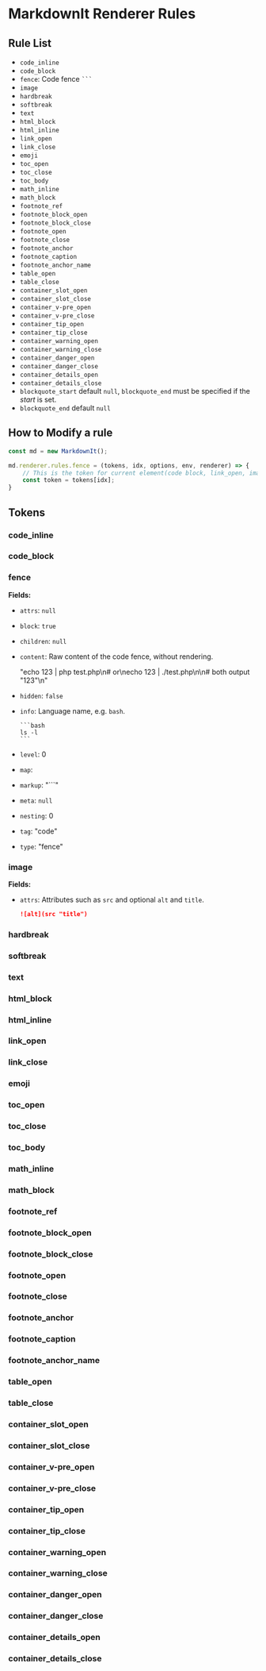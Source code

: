# MarkdownIt Renderer Rules

## Rule List

- `code_inline`
- `code_block`
- `fence`: Code fence `` ``` ``
- `image`
- `hardbreak`
- `softbreak`
- `text`
- `html_block`
- `html_inline`
- `link_open`
- `link_close`
- `emoji`
- `toc_open`
- `toc_close`
- `toc_body`
- `math_inline`
- `math_block`
- `footnote_ref`
- `footnote_block_open`
- `footnote_block_close`
- `footnote_open`
- `footnote_close`
- `footnote_anchor`
- `footnote_caption`
- `footnote_anchor_name`
- `table_open`
- `table_close`
- `container_slot_open`
- `container_slot_close`
- `container_v-pre_open`
- `container_v-pre_close`
- `container_tip_open`
- `container_tip_close`
- `container_warning_open`
- `container_warning_close`
- `container_danger_open`
- `container_danger_close`
- `container_details_open`
- `container_details_close`
- `blockquote_start` default `null`, `blockquote_end` must be specified if the _start_ is set.
- `blockquote_end` default `null`

## How to Modify a rule

```js
const md = new MarkdownIt();

md.renderer.rules.fence = (tokens, idx, options, env, renderer) => {
    // This is the token for current element(code block, link_open, image etc.)
    const token = tokens[idx];
}
```

## Tokens

### code_inline

### code_block

### fence

**Fields:**

- `attrs`: `null`
- `block`: `true`
- `children`: `null`
- `content`: Raw content of the code fence, without rendering.

    "echo 123 | php test.php\n# or\necho 123 | ./test.php\n\n# both output \"123\"\n"

- `hidden`: `false`
- `info`: Language name, e.g. `bash`.

    ~~~
    ```bash
    ls -l
    ```
    ~~~

- `level`: 0
- `map`: <todo/>
- `markup`: "```"
- `meta`: `null`
- `nesting`: 0
- `tag`: "code"
- `type`: "fence"

### image

**Fields:**

- `attrs`: Attributes such as `src` and optional `alt` and `title`.

    ```markdown
    ![alt](src "title")
    ```

### hardbreak

### softbreak

### text

### html_block

### html_inline

### link_open

### link_close

### emoji

### toc_open

### toc_close

### toc_body

### math_inline

### math_block

### footnote_ref

### footnote_block_open

### footnote_block_close

### footnote_open

### footnote_close

### footnote_anchor

### footnote_caption

### footnote_anchor_name

### table_open

### table_close

### container_slot_open

### container_slot_close

### container_v-pre_open

### container_v-pre_close

### container_tip_open

### container_tip_close

### container_warning_open

### container_warning_close

### container_danger_open

### container_danger_close

### container_details_open

### container_details_close
